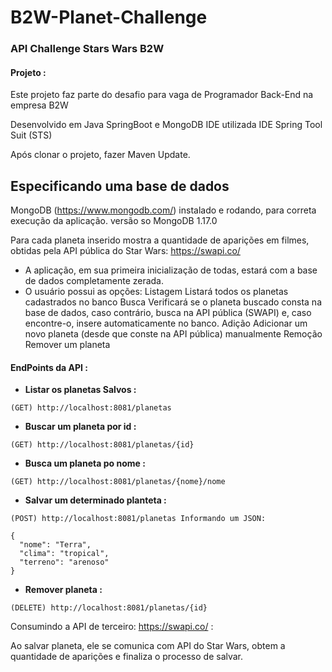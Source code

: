 # B2W-Planet-Challenge
### API Challenge Stars Wars B2W

#### Projeto :
 Este projeto faz parte do desafio para vaga de Programador Back-End na empresa B2W
 
Desenvolvido em Java SpringBoot e MongoDB
IDE utilizada IDE Spring Tool Suit (STS)

Após clonar o projeto, fazer Maven Update. 



## Especificando uma base de dados
MongoDB (https://www.mongodb.com/) instalado e rodando, para correta execução da aplicação.
versão so MongoDB 1.17.0

Para cada planeta inserido mostra a quantidade de aparições em filmes, obtidas pela API pública do Star Wars: https://swapi.co/

- A aplicação, em sua primeira inicialização de todas, estará com a base de dados completamente zerada.
- O usuário possui as opções:
Listagem
Listará todos os planetas cadastrados no banco
Busca
Verificará se o planeta buscado consta na base de dados, caso contrário, busca na API pública (SWAPI) e, caso encontre-o, insere automaticamente no banco.
Adição
Adicionar um novo planeta (desde que conste na API pública) manualmente
Remoção
Remover um planeta

#### EndPoints da API :

- <b> Listar os planetas Salvos : </b>
```
(GET) http://localhost:8081/planetas
```

- <b> Buscar um planeta por id : </b>
```
(GET) http://localhost:8081/planetas/{id}
```

- <b> Busca um planeta po nome : </b>
```
(GET) http://localhost:8081/planetas/{nome}/nome
```

- <b> Salvar um determinado planteta : </b>
```
(POST) http://localhost:8081/planetas Informando um JSON:

{  
  "nome": "Terra", 
  "clima": "tropical", 
  "terreno": "arenoso" 
}
```
- <b> Remover planeta : </b>
```
(DELETE) http://localhost:8081/planetas/{id}
```

Consumindo a API de terceiro: https://swapi.co/ :

Ao salvar planeta, ele se comunica com API do Star Wars, obtem a quantidade de aparições e finaliza o processo de salvar.
